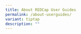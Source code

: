 ```yaml
---
title: About REDCap User Guides
permalink: /about-userguides/
variant: tiptap
description: ""
---
```

